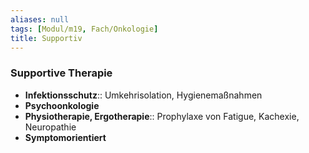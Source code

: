 ```yaml
---
aliases: null
tags: [Modul/m19, Fach/Onkologie]
title: Supportiv
---
```

### Supportive Therapie
- **Infektionsschutz**:: Umkehrisolation, Hygienemaßnahmen
- **Psychoonkologie**
- **Physiotherapie, Ergotherapie**:: Prophylaxe von Fatigue, Kachexie, Neuropathie
- **Symptomorientiert**